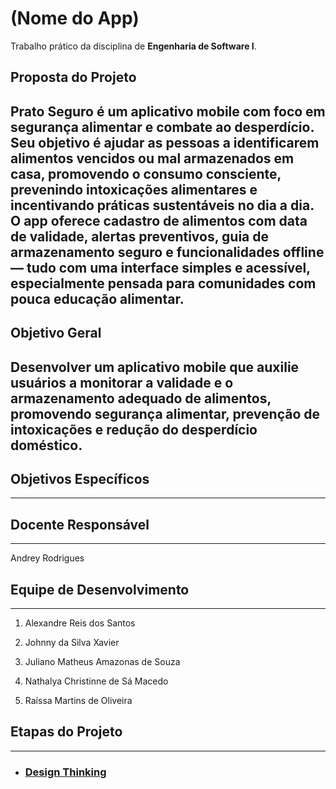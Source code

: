 # (Nome do App)
Trabalho prático da disciplina de **Engenharia de Software I**.

## Proposta do Projeto
Prato Seguro é um aplicativo mobile com foco em segurança alimentar e combate ao desperdício. Seu objetivo é ajudar as pessoas a identificarem alimentos vencidos ou mal armazenados em casa, promovendo o consumo consciente, prevenindo intoxicações alimentares e incentivando práticas sustentáveis no dia a dia. O app oferece cadastro de alimentos com data de validade, alertas preventivos, guia de armazenamento seguro e funcionalidades offline — tudo com uma interface simples e acessível, especialmente pensada para comunidades com pouca educação alimentar.
---

## Objetivo Geral
Desenvolver um aplicativo mobile que auxilie usuários a monitorar a validade e o armazenamento adequado de alimentos, promovendo segurança alimentar, prevenção de intoxicações e redução do desperdício doméstico.
---

## Objetivos Específicos
---

## Docente Responsável
---
Andrey Rodrigues

## Equipe de Desenvolvimento
---
1. Alexandre Reis dos Santos

2. Johnny da Silva Xavier

3. Juliano Matheus Amazonas de Souza

4. Nathalya Christinne de Sá Macedo

5. Raíssa Martins de Oliveira

## Etapas do Projeto
---
- ### [Design Thinking](https://github.com/xavierrjon/TrabalhoEngSoftware1/tree/main/docs/1-DesignThinking)
